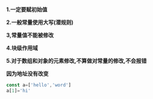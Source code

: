 **1.一定要赋初始值**

**2.一般常量使用大写(潜规则)**

**3,常量值不能被修改**

**4.块级作用域**

**5.对于数组和对象的元素修改,不算做对常量的修改,不会报错**

**因为地址没有改变**

```js
const a=['hello','word']
a[1]='hi'
```

